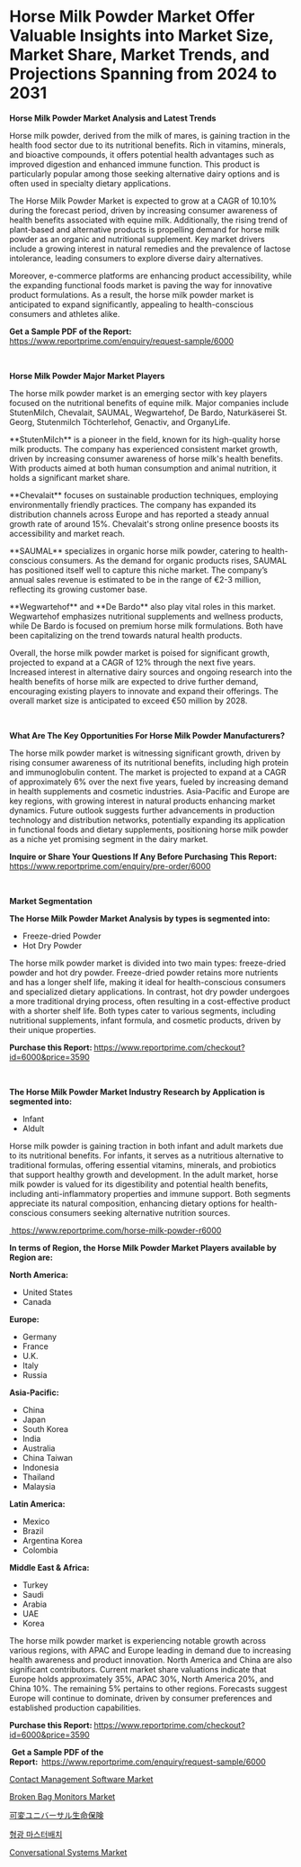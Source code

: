 <p><h1>Horse Milk Powder Market Offer Valuable Insights into Market Size, Market Share, Market Trends, and Projections Spanning from 2024 to 2031</h1></p><p><strong>Horse Milk Powder Market Analysis and Latest Trends</strong></p>
<p><p>Horse milk powder, derived from the milk of mares, is gaining traction in the health food sector due to its nutritional benefits. Rich in vitamins, minerals, and bioactive compounds, it offers potential health advantages such as improved digestion and enhanced immune function. This product is particularly popular among those seeking alternative dairy options and is often used in specialty dietary applications.</p><p>The Horse Milk Powder Market is expected to grow at a CAGR of 10.10% during the forecast period, driven by increasing consumer awareness of health benefits associated with equine milk. Additionally, the rising trend of plant-based and alternative products is propelling demand for horse milk powder as an organic and nutritional supplement. Key market drivers include a growing interest in natural remedies and the prevalence of lactose intolerance, leading consumers to explore diverse dairy alternatives.</p><p>Moreover, e-commerce platforms are enhancing product accessibility, while the expanding functional foods market is paving the way for innovative product formulations. As a result, the horse milk powder market is anticipated to expand significantly, appealing to health-conscious consumers and athletes alike.</p></p>
<p><strong>Get a Sample PDF of the Report:&nbsp;</strong> <a href="https://www.reportprime.com/enquiry/request-sample/6000">https://www.reportprime.com/enquiry/request-sample/6000</a></p>
<p>&nbsp;</p>
<p><strong>Horse Milk Powder Major Market Players</strong></p>
<p><p>The horse milk powder market is an emerging sector with key players focused on the nutritional benefits of equine milk. Major companies include StutenMilch, Chevalait, SAUMAL, Wegwartehof, De Bardo, Naturkäserei St. Georg, Stutenmilch Töchterlehof, Genactiv, and OrganyLife.</p><p>**StutenMilch** is a pioneer in the field, known for its high-quality horse milk products. The company has experienced consistent market growth, driven by increasing consumer awareness of horse milk's health benefits. With products aimed at both human consumption and animal nutrition, it holds a significant market share.</p><p>**Chevalait** focuses on sustainable production techniques, employing environmentally friendly practices. The company has expanded its distribution channels across Europe and has reported a steady annual growth rate of around 15%. Chevalait's strong online presence boosts its accessibility and market reach.</p><p>**SAUMAL** specializes in organic horse milk powder, catering to health-conscious consumers. As the demand for organic products rises, SAUMAL has positioned itself well to capture this niche market. The company’s annual sales revenue is estimated to be in the range of €2-3 million, reflecting its growing customer base.</p><p>**Wegwartehof** and **De Bardo** also play vital roles in this market. Wegwartehof emphasizes nutritional supplements and wellness products, while De Bardo is focused on premium horse milk formulations. Both have been capitalizing on the trend towards natural health products.</p><p>Overall, the horse milk powder market is poised for significant growth, projected to expand at a CAGR of 12% through the next five years. Increased interest in alternative dairy sources and ongoing research into the health benefits of horse milk are expected to drive further demand, encouraging existing players to innovate and expand their offerings. The overall market size is anticipated to exceed €50 million by 2028.</p></p>
<p>&nbsp;</p>
<p><strong>What Are The Key Opportunities For Horse Milk Powder Manufacturers?</strong></p>
<p><p>The horse milk powder market is witnessing significant growth, driven by rising consumer awareness of its nutritional benefits, including high protein and immunoglobulin content. The market is projected to expand at a CAGR of approximately 6% over the next five years, fueled by increasing demand in health supplements and cosmetic industries. Asia-Pacific and Europe are key regions, with growing interest in natural products enhancing market dynamics. Future outlook suggests further advancements in production technology and distribution networks, potentially expanding its application in functional foods and dietary supplements, positioning horse milk powder as a niche yet promising segment in the dairy market.</p></p>
<p><strong>Inquire or Share Your Questions If Any Before Purchasing This Report:</strong> <a href="https://www.reportprime.com/enquiry/pre-order/6000">https://www.reportprime.com/enquiry/pre-order/6000</a></p>
<p>&nbsp;</p>
<p><strong>Market Segmentation</strong></p>
<p><strong>The Horse Milk Powder Market Analysis by types is segmented into:</strong></p>
<p><ul><li>Freeze-dried Powder</li><li>Hot Dry Powder</li></ul></p>
<p><p>The horse milk powder market is divided into two main types: freeze-dried powder and hot dry powder. Freeze-dried powder retains more nutrients and has a longer shelf life, making it ideal for health-conscious consumers and specialized dietary applications. In contrast, hot dry powder undergoes a more traditional drying process, often resulting in a cost-effective product with a shorter shelf life. Both types cater to various segments, including nutritional supplements, infant formula, and cosmetic products, driven by their unique properties.</p></p>
<p><strong>Purchase this Report:&nbsp;</strong><a href="https://www.reportprime.com/checkout?id=6000&price=3590">https://www.reportprime.com/checkout?id=6000&price=3590</a></p>
<p>&nbsp;</p>
<p><strong>The Horse Milk Powder Market Industry Research by Application is segmented into:</strong></p>
<p><ul><li>Infant</li><li>Aldult</li></ul></p>
<p><p>Horse milk powder is gaining traction in both infant and adult markets due to its nutritional benefits. For infants, it serves as a nutritious alternative to traditional formulas, offering essential vitamins, minerals, and probiotics that support healthy growth and development. In the adult market, horse milk powder is valued for its digestibility and potential health benefits, including anti-inflammatory properties and immune support. Both segments appreciate its natural composition, enhancing dietary options for health-conscious consumers seeking alternative nutrition sources.</p></p>
<p><a href="https://www.reportprime.com/horse-milk-powder-r6000">&nbsp;https://www.reportprime.com/horse-milk-powder-r6000</a></p>
<p><strong>In terms of Region, the Horse Milk Powder Market Players available by Region are:</strong></p>
<p>
    <p> <strong> North America: </strong>
        <ul>
            <li>United States</li>
            <li>Canada</li>
        </ul>
        </p> 
    <p> <strong> Europe: </strong>
        <ul>
            <li>Germany</li>
            <li>France</li>
            <li>U.K.</li>
            <li>Italy</li>
            <li>Russia</li>
        </ul>
        </p> 
    <p> <strong> Asia-Pacific: </strong>
        <ul>
            <li>China</li>
            <li>Japan</li>
            <li>South Korea</li>
            <li>India</li>
            <li>Australia</li>
            <li>China Taiwan</li>
            <li>Indonesia</li>
            <li>Thailand</li>
            <li>Malaysia</li>
        </ul>
        </p> 
    <p> <strong> Latin America: </strong>
        <ul>
            <li>Mexico</li>
            <li>Brazil</li>
            <li>Argentina Korea</li>
            <li>Colombia</li>
        </ul>
        </p> 
    <p> <strong> Middle East & Africa: </strong>
        <ul>
            <li>Turkey</li>
            <li>Saudi</li>
            <li>Arabia</li>
            <li>UAE</li>
            <li>Korea</li>
        </ul>
    </p>
    </p>
<p><p>The horse milk powder market is experiencing notable growth across various regions, with APAC and Europe leading in demand due to increasing health awareness and product innovation. North America and China are also significant contributors. Current market share valuations indicate that Europe holds approximately 35%, APAC 30%, North America 20%, and China 10%. The remaining 5% pertains to other regions. Forecasts suggest Europe will continue to dominate, driven by consumer preferences and established production capabilities.</p></p>
<p><strong>Purchase this Report: </strong><a href="https://www.reportprime.com/checkout?id=6000&price=3590">https://www.reportprime.com/checkout?id=6000&price=3590</a></p>
<p>&nbsp;<strong>Get a Sample PDF of the Report:&nbsp;&nbsp;</strong><a href="https://www.reportprime.com/enquiry/request-sample/6000">https://www.reportprime.com/enquiry/request-sample/6000</a></p>
<p><strong></strong></p>
<p><p><a href="https://www.linkedin.com/pulse/contact-management-software-market-global-insights-sales-n7jtf?trackingId=Pg03V0pVQWOdXTLQsR7cdw%3D%3D">Contact Management Software Market</a></p><p><a href="https://issuu.com/reportprime-2/docs/broken-bag-monitors-market-size-203_ed47915009f4bc">Broken Bag Monitors Market</a></p><p><a href="https://medium.com/@dressleredward/%E6%80%A5%E6%88%90%E9%95%B7%E4%B8%AD%E3%81%AE%E5%A4%89%E9%A1%8D%E3%83%A6%E3%83%8B%E3%83%90%E3%83%BC%E3%82%B5%E3%83%AB%E7%94%9F%E5%91%BD%E4%BF%9D%E9%99%BA%E5%B8%82%E5%A0%B4%E3%82%BB%E3%82%AF%E3%82%BF%E3%83%BC-2031%E5%B9%B4%E3%81%BE%E3%81%A7%E3%81%AE%E5%B8%82%E5%A0%B4%E5%88%86%E6%9E%90%E3%81%A8%E6%88%90%E9%95%B7%E4%BA%88%E6%B8%AC-06c4a2c255aa">可変ユニバーサル生命保険</a></p><p><a href="https://medium.com/@hossainvi014/%ED%98%95%EA%B4%91-%EB%A7%88%EC%8A%A4%ED%84%B0%EB%B0%B0%EC%B9%98-%EC%8B%9C%EC%9E%A5%EC%9D%98-%EB%AF%B8%EB%9E%98-%EA%B8%80%EB%A1%9C%EB%B2%8C-%EC%8B%9C%EC%9E%A5-%EC%A0%84%EB%A7%9D-%EB%B0%8F-%EC%8B%9C%EC%9E%A5-%ED%8A%B8%EB%A0%8C%EB%93%9C-2024-2031-eefc263f4eaf?postPublishedType=initial">형광 마스터배치</a></p><p><a href="https://medium.com/@ruth.macdonald08580/conversational-systems-market-outlook-complete-industry-analysis-2024-to-2031-fbacc060b34e">Conversational Systems Market</a></p></p>